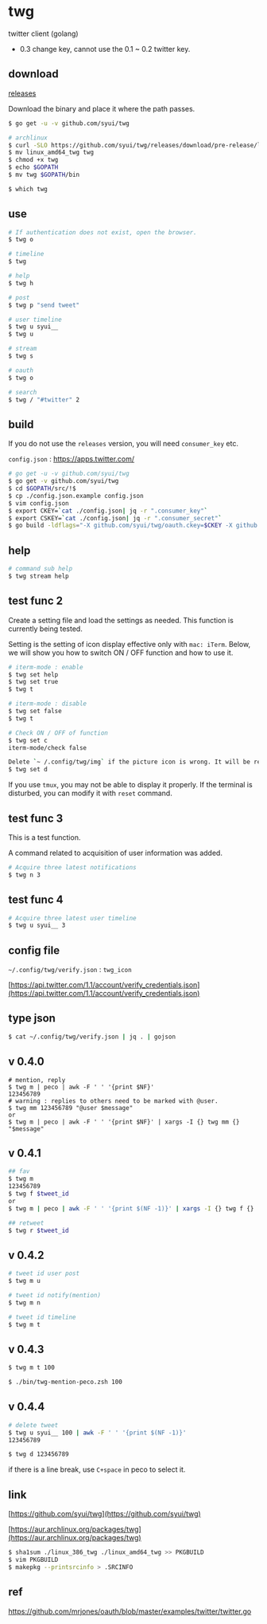 # twg

twitter client (golang)

- 0.3 change key, cannot use the 0.1 ~ 0.2 twitter key.

## download 

[releases](https://github.com/syui/twg/releases)

Download the binary and place it where the path passes.

```sh
$ go get -u -v github.com/syui/twg

# archlinux
$ curl -SLO https://github.com/syui/twg/releases/download/pre-release/linux_amd64_twg
$ mv linux_amd64_twg twg
$ chmod +x twg
$ echo $GOPATH
$ mv twg $GOPATH/bin

$ which twg
```

## use

```sh
# If authentication does not exist, open the browser.
$ twg o

# timeline
$ twg

# help
$ twg h

# post
$ twg p "send tweet"

# user timeline
$ twg u syui__
$ twg u

# stream
$ twg s

# oauth
$ twg o

# search
$ twg / "#twitter" 2
```

## build

If you do not use the `releases` version, you will need `consumer_key` etc.

`config.json` : https://apps.twitter.com/

```sh
# go get -u -v github.com/syui/twg
$ go get -v github.com/syui/twg
$ cd $GOPATH/src/!$
$ cp ./config.json.example config.json
$ vim config.json
$ export CKEY=`cat ./config.json| jq -r ".consumer_key"`
$ export CSKEY=`cat ./config.json| jq -r ".consumer_secret"`
$ go build -ldflags="-X github.com/syui/twg/oauth.ckey=$CKEY -X github.com/syui/twg/oauth.cskey=$CSKEY"

```

## help

```sh
# command sub help
$ twg stream help
```

## test func 2

Create a setting file and load the settings as needed. This function is currently being tested.

Setting is the setting of icon display effective only with `mac: iTerm`. Below, we will show you how to switch ON / OFF function and how to use it.

```sh
# iterm-mode : enable
$ twg set help
$ twg set true
$ twg t

# iterm-mode : disable
$ twg set false
$ twg t

# Check ON / OFF of function
$ twg set c
iterm-mode/check false

Delete `~ /.config/twg/img` if the picture icon is wrong. It will be reacquired when it becomes necessary
$ twg set d
```


If you use `tmux`, you may not be able to display it properly. If the terminal is disturbed, you can modify it with `reset` command.

## test func 3

This is a test function.

A command related to acquisition of user information was added.

```sh
# Acquire three latest notifications
$ twg n 3
```

## test func 4

```sh
# Acquire three latest user timeline
$ twg u syui__ 3
```

## config file

`~/.config/twg/verify.json` : `twg_icon`

[https://api.twitter.com/1.1/account/verify_credentials.json](https://api.twitter.com/1.1/account/verify_credentials.json)

## type json

```sh
$ cat ~/.config/twg/verify.json | jq . | gojson
```

## v 0.4.0

```
# mention, reply
$ twg m | peco | awk -F ' ' '{print $NF}'
123456789
# warning : replies to others need to be marked with @user.
$ twg mm 123456789 "@user $message"
or
$ twg m | peco | awk -F ' ' '{print $NF}' | xargs -I {} twg mm {} "$message"
```

## v 0.4.1

```sh
## fav
$ twg m
123456789
$ twg f $tweet_id
or
$ twg m | peco | awk -F ' ' '{print $(NF -1)}' | xargs -I {} twg f {}

## retweet
$ twg r $tweet_id
```

## v 0.4.2

```sh
# tweet id user post
$ twg m u

# tweet id notify(mention)
$ twg m n

# tweet id timeline 
$ twg m t
```

## v 0.4.3

```sh
$ twg m t 100

$ ./bin/twg-mention-peco.zsh 100
```

## v 0.4.4

```sh
# delete tweet
$ twg u syui__ 100 | awk -F ' ' '{print $(NF -1)}'
123456789

$ twg d 123456789
```

if there is a line break, use `C+space` in peco to select it.

## link

[https://github.com/syui/twg](https://github.com/syui/twg)

[https://aur.archlinux.org/packages/twg](https://aur.archlinux.org/packages/twg)

```sh
$ sha1sum ./linux_386_twg ./linux_amd64_twg >> PKGBUILD
$ vim PKGBUILD
$ makepkg --printsrcinfo > .SRCINFO
```

## ref

https://github.com/mrjones/oauth/blob/master/examples/twitter/twitter.go
